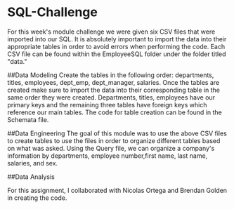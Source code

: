 # SQL-Challenge
For this week's module challenge we were given six CSV files that were imported into our SQL. It is absolutely important to import the data into their appropriate tables in order to avoid errors when performing the code. Each CSV file can be found within the EmployeeSQL folder under the folder titled "data."

##Data Modeling
Create the tables in the following order: departments, titles, employees, dept_emp, dept_manager, salaries. Once the tables are created make sure to import the data into their corresponding table in the same order they were created. Departments, titles, employees have our primary keys and the remaining three tables have foreign keys which reference our main tables. The code for table creation can be found in the Schemata file. 

##Data Engineering
The goal of this module was to use the above CSV files to create tables to use the files in order to organize different tables based on what was asked. Using the Query file, we can organize a company's information by departments, employee number,first name, last name, salaries, and sex. 

##Data Analysis

For this assignment, I collaborated with Nicolas Ortega and Brendan Golden in creating the code. 
